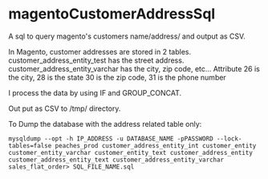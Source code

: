 magentoCustomerAddressSql
=========================

A sql to query magento's customers name/address/ and output as CSV.

In Magento, customer addresses are stored in 2 tables.
customer_address_entity_test has the street address.
customer_address_entity_varchar has the city, zip code, etc...
Attribute 26 is the city,
28 is the state
30 is the zip code,
31 is the phone number

I process the data by using IF and GROUP_CONCAT.

Out put as CSV to /tmp/ directory.

To Dump the database with the address related table only:
```
mysqldump --opt -h IP_ADDRESS -u DATABASE_NAME -pPASSWORD --lock-tables=false peaches_prod customer_address_entity_int customer_entity customer_entity_varchar customer_entity_text customer_address_entity customer_address_entity_text customer_address_entity_varchar sales_flat_order> SQL_FILE_NAME.sql
```
